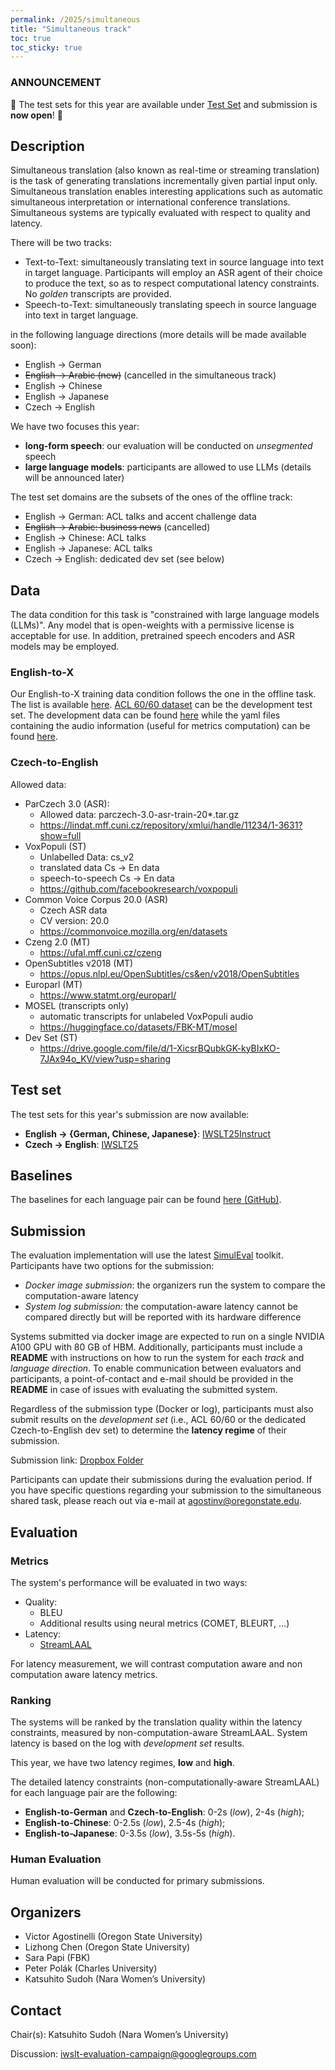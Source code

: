 ```yaml
---
permalink: /2025/simultaneous
title: "Simultaneous track"
toc: true
toc_sticky: true
---
```


<!--
Markdown notes: comments can be formed as in this example;
bulleted lines start with a - ;
if you want to have a line break either put a blank line in between the text or leave two spaces at the end of the line
-->

### ANNOUNCEMENT
🥁 The test sets for this year are available under [Test Set](#test-set) and submission is **now open**! 🥁

## Description
<!-- Description the task, the languages, and the type of data -->

Simultaneous translation (also known as real-time or streaming translation) is the task of generating translations incrementally given partial input only.
Simultaneous translation enables interesting applications such as automatic simultaneous interpretation or international conference translations.
Simultaneous systems are typically evaluated with respect to quality and latency.

There will be two tracks:
- Text-to-Text: simultaneously translating text in source language into text in target language. Participants will employ an ASR agent of their choice to produce the text, so as to respect computational latency constraints. No _golden_ transcripts are provided.
- Speech-to-Text: simultaneously translating speech in source language into text in target language.

in the following language directions (more details will be made available soon):

- English -> German
- ~~English -> Arabic (new)~~ (cancelled in the simultaneous track)
- English -> Chinese
- English -> Japanese
- Czech -> English

We have two focuses this year: 
- **long-form speech**: our evaluation will be conducted on *unsegmented* speech
- **large language models**: participants are allowed to use LLMs (details will be announced later)

The test set domains are the subsets of the ones of the offline track:
- English -> German: ACL talks and accent challenge data
- ~~English -> Arabic: business news~~ (cancelled)
- English -> Chinese: ACL talks
- English -> Japanese: ACL talks
- Czech -> English: dedicated dev set (see below)

## Data
<!-- Details description of the data and links to download -->
The data condition for this task is "constrained with large language models (LLMs)". Any model that is open-weights with a permissive license is acceptable for use. In addition, pretrained speech encoders and ASR models may be employed. 

### English-to-X
Our English-to-X training data condition follows the one in the offline task.
The list is available [here](https://iwslt.org/2025/offline#training-data-and-data-conditions).
[ACL 60/60 dataset](https://aclanthology.org/2023.iwslt-1.2/) can be the development test set.
The development data can be found [here](https://aclanthology.org/attachments/2023.iwslt-1.2.dataset.zip) while the yaml files containing the audio information (useful for metrics computation) can be found [here](https://fbk.sharepoint.com/:u:/s/MTUnit/ETIMufobKrxLqfePQCvss8gBJ-2QMsFBJGqfJQEepGETfQ?e=HGwB6x).

### Czech-to-English

Allowed data:

- ParCzech 3.0 (ASR): 
  - Allowed data: parczech-3.0-asr-train-20*.tar.gz
  - https://lindat.mff.cuni.cz/repository/xmlui/handle/11234/1-3631?show=full 
- VoxPopuli (ST)
  - Unlabelled Data: cs_v2
  - translated data Cs -> En data
  - speech-to-speech Cs -> En data
  - https://github.com/facebookresearch/voxpopuli
- Common Voice Corpus 20.0 (ASR)
  - Czech ASR data
  - CV version: 20.0
  - https://commonvoice.mozilla.org/en/datasets
- Czeng 2.0 (MT)
  - https://ufal.mff.cuni.cz/czeng
- OpenSubtitles v2018 (MT)
  - https://opus.nlpl.eu/OpenSubtitles/cs&en/v2018/OpenSubtitles 
- Europarl (MT)
  - https://www.statmt.org/europarl/ 
- MOSEL (transcripts only)
  - automatic transcripts for unlabeled VoxPopuli audio
  - https://huggingface.co/datasets/FBK-MT/mosel 
- Dev Set	(ST)
  - https://drive.google.com/file/d/1-XicsrBQubkGK-kyBIxKO-7JAx94o_KV/view?usp=sharing 

## Test set
The test sets for this year's submission are now available:
- **English -> {German, Chinese, Japanese}**: [IWSLT25Instruct](https://fbk.sharepoint.com/:u:/s/MTUnit/EbwKrywzb5xMuPiDtmItJ_wBHQozf_k8wp3BXayUHrVj0g?e=DXKXWF)
- **Czech -> English**: [IWSLT25](https://drive.google.com/file/d/138KgEoFnNwKHVjh-hCF-JwQttwMyWpzl/view?usp=sharing)

## Baselines
<!-- Links to the baselines to be used (descriptions, publications and/or links to models, code) -->

The baselines for each language pair can be found 
[here (GitHub)](https://github.com/pe-trik/iwslt25-baselines/tree/master/experiments/acl6060_dev/de/fixed_segmenter).

## Submission
<!-- Description of expected submission format and submission instructions -->
The evaluation implementation will use the latest [SimulEval](https://github.com/facebookresearch/SimulEval) toolkit.
Participants have two options for the submission:
- *Docker image submission*: the organizers run the system to compare the computation-aware latency
- *System log submission:* the computation-aware latency cannot be compared directly but will be reported with its hardware difference

Systems submitted via docker image are expected to run on a single NVIDIA A100 GPU with 80 GB of HBM. Additionally, participants must include a **README** with instructions on how to run the system for each *track* and *language direction*. To enable communication between evaluators and participants, a point-of-contact and e-mail should be provided in the **README** in case of issues with evaluating the submitted system.

Regardless of the submission type (Docker or log), participants must also submit results on the *development set* (i.e., ACL 60/60 or the dedicated Czech-to-English dev set) to determine the **latency regime** of their submission.

Submission link: [Dropbox Folder](https://www.dropbox.com/request/9tdIploALP4eQBScOYBq)

Participants can update their submissions during the evaluation period. If you have specific questions regarding your submission to the simultaneous shared task, please reach out via e-mail at agostinv@oregonstate.edu.

## Evaluation
<!-- Description of metrics used for evaluation, what the official ranking is based on, links to evaluation scripts -->

### Metrics
The system's performance will be evaluated in two ways:

- Quality:
  - BLEU
  - Additional results using neural metrics (COMET, BLEURT, …)
- Latency:
  - [StreamLAAL](https://github.com/hlt-mt/FBK-fairseq/blob/master/fbk_works/STREAMATT_STREAMLAAL.md)

For latency measurement, we will contrast computation aware and non computation aware latency metrics.

### Ranking
The systems will be ranked by the translation quality within the latency constraints, measured by non-computation-aware StreamLAAL. System latency is based on the log with *development set* results.

This year, we have two latency regimes, **low** and **high**. 

The detailed latency constraints (non-computationally-aware StreamLAAL) for each language pair are the following:
- **English-to-German** and **Czech-to-English**: 0-2s (*low*), 2-4s (*high*);
- **English-to-Chinese**: 0-2.5s (*low*), 2.5-4s (*high*);
- **English-to-Japanese**: 0-3.5s (*low*), 3.5s-5s (*high*).

### Human Evaluation
Human evaluation will be conducted for primary submissions.

## Organizers
<!-- List of organizers' names and affiliations -->
- Victor Agostinelli (Oregon State University)
- Lizhong Chen (Oregon State University)
- Sara Papi (FBK)
- Peter Polák (Charles University)
- Katsuhito Sudoh (Nara Women’s University)

## Contact
<!-- Add chair(s) and their contact info, as well as standard google group -->
Chair(s): Katsuhito Sudoh (Nara Women’s University)

Discussion: <iwslt-evaluation-campaign@googlegroups.com>

